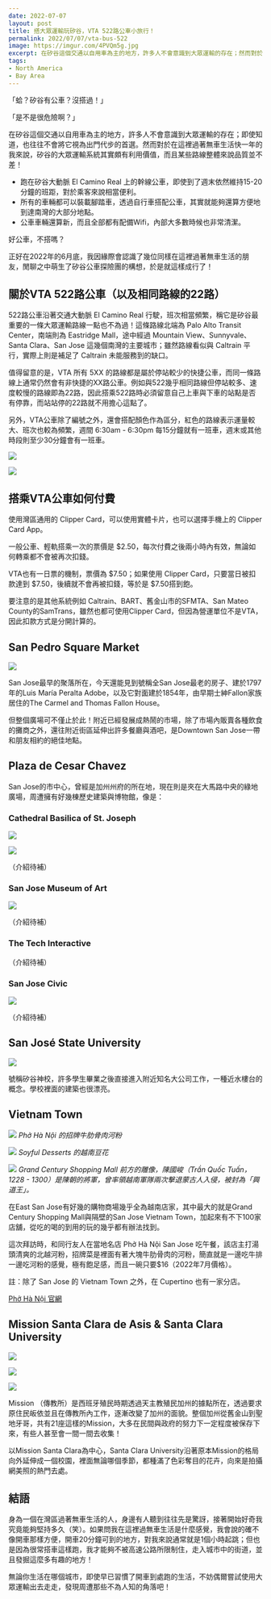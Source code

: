 ```yaml
---
date: 2022-07-07
layout: post
title: 搭大眾運輸玩矽谷，VTA 522路公車小旅行！
permalink: 2022/07/07/vta-bus-522
image: https://imgur.com/4PVQm5g.jpg
excerpt: 在矽谷這個交通以自用車為主的地方，許多人不會意識到大眾運輸的存在；然而對於在這裡過著無車生活快一年的我來說，矽谷的大眾運輸系統其實頗有利用價值！這篇文章就帶領大家，以搭乘公車的方式玩矽谷，深入許多平時大家不會注意到的角落！
tags:
- North America
- Bay Area
---
```

「蛤？矽谷有公車？沒搭過！」

「是不是很危險啊？」

在矽谷這個交通以自用車為主的地方，許多人不會意識到大眾運輸的存在；即使知道，也往往不會將它視為出門代步的首選。然而對於在這裡過著無車生活快一年的我來說，矽谷的大眾運輸系統其實頗有利用價值，而且某些路線整體來說品質並不差！

* 跑在矽谷大動脈 El Camino Real 上的幹線公車，即使到了週末依然維持15-20分鐘的班距，對於乘客來說相當便利。
* 所有的車輛都可以裝載腳踏車，透過自行車搭配公車，其實就能夠還算方便地到達南灣的大部分地點。
* 公車車輛還算新，而且全部都有配備Wifi，內部大多數時候也非常清潔。

好公車，不搭嗎？

正好在2022年的6月底，我因緣際會認識了幾位同樣在這裡過著無車生活的朋友，閒聊之中萌生了矽谷公車探險團的構想，於是就這樣成行了！

## 關於VTA 522路公車（以及相同路線的22路）

522路公車沿著交通大動脈 El Camino Real 行駛，班次相當頻繁，稱它是矽谷最重要的一條大眾運輸路線一點也不為過！這條路線北端為 Palo Alto Transit Center，南端則為 Eastridge Mall，途中經過 Mountain View、Sunnyvale、Santa Clara、San Jose 這幾個南灣的主要城市；雖然路線看似與 Caltrain 平行，實際上則是補足了 Caltrain 未能服務到的缺口。

值得留意的是，VTA 所有 5XX 的路線都是屬於停站較少的快捷公車，而同一條路線上通常仍然會有非快捷的XX路公車。例如與522幾乎相同路線但停站較多、速度較慢的路線即為22路，因此搭乘522路時必須留意自己上車與下車的站點是否有停靠，而站站停的22路就不用擔心這點了。

另外，VTA公車除了編號之外，還會搭配顏色作為區分，紅色的路線表示運量較大、班次也較為頻繁，週間 6:30am - 6:30pm 每15分鐘就有一班車，週末或其他時段則至少30分鐘會有一班車。

![](https://imgur.com/CuTlZzp.jpg)

![](https://imgur.com/QfvfG3R.jpg)

## 搭乘VTA公車如何付費

使用灣區通用的 Clipper Card，可以使用實體卡片，也可以選擇手機上的 Clipper Card App。

一般公車、輕軌搭乘一次的票價是 $2.50，每次付費之後兩小時內有效，無論如何轉乘都不會被再次扣錢。

VTA也有一日票的機制，票價為 $7.50；如果使用 Clipper Card，只要當日被扣款達到 $7.50，後續就不會再被扣錢，等於是 $7.50搭到飽。

要注意的是其他系統例如 Caltrain、BART、舊金山市的SFMTA、San Mateo County的SamTrans，雖然也都可使用Clipper Card，但因為營運單位不是VTA，因此扣款方式是分開計算的。

## San Pedro Square Market

![](https://imgur.com/FqAYkbf.jpg)

San Jose最早的聚落所在，今天還能見到號稱全San Jose最老的房子、建於1797年的Luis María Peralta Adobe，以及它對面建於1854年，由早期士紳Fallon家族居住的The Carmel and Thomas Fallon House。

但整個廣場可不僅止於此！附近已經發展成熱鬧的市場，除了市場內販賣各種飲食的攤商之外，還往附近街區延伸出許多餐廳與酒吧，是Downtown San Jose一帶和朋友相約的絕佳地點。

## Plaza de Cesar Chavez

San Jose的市中心，曾經是加州州府的所在地，現在則是夾在大馬路中央的綠地廣場，周遭擁有好幾棟歷史建築與博物館，像是：

### Cathedral Basilica of St. Joseph

![](https://imgur.com/6jJTm0l.jpg)

![](https://imgur.com/ZAp8mrn.jpg)

（介紹待補）

### San Jose Museum of Art

![](https://imgur.com/zR1Z0sY.jpg)

（介紹待補）

### The Tech Interactive

（介紹待補）

### San Jose Civic

![](https://imgur.com/KXYN1sc.jpg)

（介紹待補）

## San José State University

![](https://imgur.com/4PVQm5g.jpg)

號稱矽谷神校，許多學生畢業之後直接進入附近知名大公司工作，一種近水樓台的概念。學校裡面的建築也很漂亮。

## Vietnam Town

![](https://imgur.com/XnKLl6k.jpg)
*Phở Hà Nội 的招牌牛肋骨肉河粉*

![](https://imgur.com/HOzTbu9.jpg)
*Soyful Desserts 的越南豆花*

![](https://imgur.com/a2vybig.jpg)
*Grand Century Shopping Mall 前方的雕像，陳國峻（Trần Quốc Tuấn，1228 - 1300）是陳朝的將軍，曾率領越南軍隊兩次擊退蒙古人入侵，被封為「興道王」。*

在East San Jose有好幾的購物商場幾乎全為越南店家，其中最大的就是Grand Century Shopping Mall與隔壁的San Jose Vietnam Town，加起來有不下100家店舖，從吃的喝的到用的玩的幾乎都有辦法找到。

這次拜訪時，和同行友人在當地名店 Phở Hà Nội San Jose 吃午餐，該店主打湯頭清爽的北越河粉，招牌菜是裡面有著大塊牛肋骨肉的河粉，簡直就是一邊吃牛排一邊吃河粉的感覺，極有飽足感，而且一碗只要$16（2022年7月價格）。

註：除了 San Jose 的 Vietnam Town 之外，在 Cupertino 也有一家分店。

[Phở Hà Nội 官網](https://phohanoisanjose.com/)

## Mission Santa Clara de Asis & Santa Clara University

![](https://imgur.com/M10VKUc.jpg)

![](https://imgur.com/qgzgSJS.jpg)

![](https://imgur.com/efjuzEA.jpg)

Mission （傳教所）是西班牙殖民時期透過天主教殖民加州的據點所在，透過要求原住民皈依並且在傳教所內工作，逐漸改變了加州的面貌。整個加州從舊金山到聖地牙哥，共有21座這樣的Mission，大多在民間與政府的努力下一定程度被保存下來，有些人甚至會一間一間去收集！

以Mission Santa Clara為中心，Santa Clara University沿著原本Mission的格局向外延伸成一個校園，裡面無論哪個季節，都種滿了色彩奪目的花卉，向來是拍攝網美照的熱門去處。

## 結語

身為一個在灣區過著無車生活的人，身邊有人聽到往往先是驚訝，接著開始好奇我究竟能夠堅持多久（笑）。如果問我在這裡過無車生活是什麼感覺，我會說的確不像開車那樣方便，開車20分鐘可到的地方，對我來說通常就是1個小時起跳；但也是因為很常搭車這樣跑，我才能夠不被高速公路所限制住，走入城市中的街道，並且發掘這麼多有趣的地方！

無論你生活在哪個城市，即使早已習慣了開車到處跑的生活，不妨偶爾嘗試使用大眾運輸出去走走，發現周遭那些不為人知的角落吧！